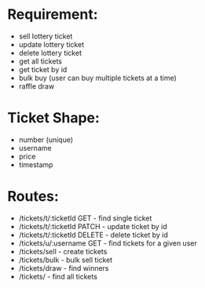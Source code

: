 # Requirement:

- sell lottery ticket
- update lottery ticket
- delete lottery ticket
- get all tickets
- get ticket by id
- bulk buy (user can buy multiple tickets at a time)
- raffle draw

# Ticket Shape:

- number (unique)
- username
- price
- timestamp

# Routes:

- /tickets/t/:ticketId GET - find single ticket
- /tickets/t/:ticketId PATCH - update ticket by id
- /tickets/t/:ticketId DELETE - delete ticket by id
- /tickets/u/:username GET - find tickets for a given user
- /tickets/sell - create tickets
- /tickets/bulk - bulk sell ticket
- /tickets/draw - find winners
- /tickets/ - find all tickets
